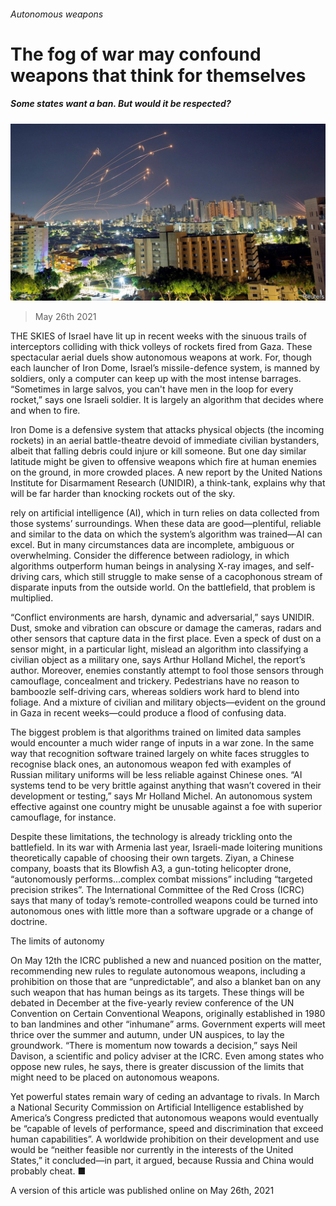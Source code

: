 ###### Autonomous weapons

# The fog of war may confound weapons that think for themselves 

##### Some states want a ban. But would it be respected? 

![image](images/20210522_stp512.jpg) 

> May 26th 2021 

THE SKIES of Israel have lit up in recent weeks with the sinuous trails of interceptors colliding with thick volleys of rockets fired from Gaza. These spectacular aerial duels show autonomous weapons at work. For, though each launcher of Iron Dome, Israel’s missile-defence system, is manned by soldiers, only a computer can keep up with the most intense barrages. “Sometimes in large salvos, you can't have men in the loop for every rocket,” says one Israeli soldier. It is largely an algorithm that decides where and when to fire.

Iron Dome is a defensive system that attacks physical objects (the incoming rockets) in an aerial battle-theatre devoid of immediate civilian bystanders, albeit that falling debris could injure or kill someone. But one day similar latitude might be given to offensive weapons which fire at human enemies on the ground, in more crowded places. A new report by the United Nations Institute for Disarmament Research (UNIDIR), a think-tank, explains why that will be far harder than knocking rockets out of the sky.


 rely on artificial intelligence (AI), which in turn relies on data collected from those systems’ surroundings. When these data are good—plentiful, reliable and similar to the data on which the system’s algorithm was trained—AI can excel. But in many circumstances data are incomplete, ambiguous or overwhelming. Consider the difference between radiology, in which algorithms outperform human beings in analysing X-ray images, and self-driving cars, which still struggle to make sense of a cacophonous stream of disparate inputs from the outside world. On the battlefield, that problem is multiplied.

“Conflict environments are harsh, dynamic and adversarial,” says UNIDIR. Dust, smoke and vibration can obscure or damage the cameras, radars and other sensors that capture data in the first place. Even a speck of dust on a sensor might, in a particular light, mislead an algorithm into classifying a civilian object as a military one, says Arthur Holland Michel, the report’s author. Moreover, enemies constantly attempt to fool those sensors through camouflage, concealment and trickery. Pedestrians have no reason to bamboozle self-driving cars, whereas soldiers work hard to blend into foliage. And a mixture of civilian and military objects—evident on the ground in Gaza in recent weeks—could produce a flood of confusing data.

The biggest problem is that algorithms trained on limited data samples would encounter a much wider range of inputs in a war zone. In the same way that recognition software trained largely on white faces struggles to recognise black ones, an autonomous weapon fed with examples of Russian military uniforms will be less reliable against Chinese ones. “AI systems tend to be very brittle against anything that wasn’t covered in their development or testing,” says Mr Holland Michel. An autonomous system effective against one country might be unusable against a foe with superior camouflage, for instance.

Despite these limitations, the technology is already trickling onto the battlefield. In its war with Armenia last year,  Israeli-made loitering munitions theoretically capable of choosing their own targets. Ziyan, a Chinese company, boasts that its Blowfish A3, a gun-toting helicopter drone, “autonomously performs...complex combat missions” including “targeted precision strikes”. The International Committee of the Red Cross (ICRC) says that many of today’s remote-controlled weapons could be turned into autonomous ones with little more than a software upgrade or a change of doctrine.

The limits of autonomy

On May 12th the ICRC published a new and nuanced position on the matter, recommending new rules to regulate autonomous weapons, including a prohibition on those that are “unpredictable”, and also a blanket ban on any such weapon that has human beings as its targets. These things will be debated in December at the five-yearly review conference of the UN Convention on Certain Conventional Weapons, originally established in 1980 to ban landmines and other “inhumane” arms. Government experts will meet thrice over the summer and autumn, under UN auspices, to lay the groundwork. “There is momentum now towards a decision,” says Neil Davison, a scientific and policy adviser at the ICRC. Even among states who oppose new rules, he says, there is greater discussion of the limits that might need to be placed on autonomous weapons.

Yet powerful states remain wary of ceding an advantage to rivals. In March a National Security Commission on Artificial Intelligence established by America’s Congress predicted that autonomous weapons would eventually be “capable of levels of performance, speed and discrimination that exceed human capabilities”. A worldwide prohibition on their development and use would be “neither feasible nor currently in the interests of the United States,” it concluded—in part, it argued, because Russia and China would probably cheat. ■

A version of this article was published online on May 26th, 2021

